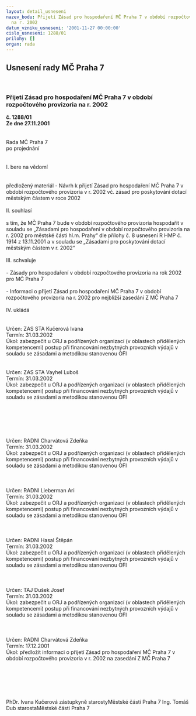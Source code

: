 ```yaml
---
layout: detail_usneseni
nazev_bodu: Přijetí Zásad pro hospodaření MČ Praha 7 v období rozpočtového provizoria
  na r. 2002
datum_vzniku_usneseni: '2001-11-27 00:00:00'
cislo_usneseni: 1288/01
prilohy: []
organ: rada
---
```

<div id="ucUsn_pList" class="usn">
	<span><h2>Usnesení rady MČ Praha 7 </h2>
<br></span><div class="standBody">
<span><h3>Přijetí Zásad pro hospodaření MČ Praha 7 v období rozpočtového provizoria na r. 2002</h3></span><div class="center">
		<strong>č. 1288/01</strong><br>
	</div>
<div class="center">
		<strong>Ze dne 27.11.2001</strong><br><br>
	</div>
<br>Rada MČ Praha 7<br>po projednání<br><br><br>I.	bere na vědomí<br><br> <br>předložený materiál - Návrh k přijetí Zásad pro hospodaření MČ Praha 7 v období rozpočtového provizoria v r. 2002 vč. zásad pro poskytování dotací městským částem v roce 2002<br><br>II.	souhlasí <br><br>s tím, že MČ Praha 7 bude v období rozpočtového provizoria hospodařit v souladu se „Zásadami pro hospodaření v období rozpočtového provizoria na r. 2002 pro městské části hl.m. Prahy“ dle přílohy č. 8 usnesení R HMP č. 1914 z 13.11.2001 a v souladu se „Zásadami pro poskytování dotací městským částem v r. 2002“<br><br>III.	schvaluje <br><br>- Zásady pro hospodaření v období rozpočtového provizoria na rok 2002 pro MČ Praha 7<br><br>-    Informaci o přijetí Zásad pro hospodaření MČ Praha 7 v období rozpočtového provizoria na r. 2002  pro nejbližší zasedání Z MČ Praha 7<br><br>IV.	ukládá <br><br> <br>Určen:	ZAS STA Kučerová Ivana<br>Termín: 31.03.2002<br>Úkol:	zabezpečit u ORJ a podřízených organizací (v oblastech přidělených kompetencemi) postup při financování nezbytných provozních výdajů v souladu se zásadami a metodikou stanovenou OFI<br> <br> <br>Určen:	ZAS STA Vayhel Luboš<br>Termín: 31.03.2002<br>Úkol:	zabezpečit u ORJ a podřízených organizací (v oblastech přidělených kompetencemi) postup při financování nezbytných provozních výdajů v souladu se zásadami a metodikou stanovenou OFI<br> <br><br><br><br><br> <br>Určen:	RADNI Charvátová Zdeňka<br>Termín: 31.03.2002<br>Úkol:	zabezpečit u ORJ a podřízených organizací (v oblastech přidělených kompetencemi) postup při financování nezbytných provozních výdajů v souladu se zásadami a metodikou stanovenou OFI<br> <br><br> <br>Určen:	RADNI Lieberman Ari<br>Termín: 31.03.2002<br>Úkol:	zabezpečit u ORJ a podřízených organizací (v oblastech přidělených kompetencemi) postup při financování nezbytných provozních výdajů v souladu se zásadami a metodikou stanovenou OFI<br> <br><br> <br>Určen:	RADNI Hasal Štěpán<br>Termín: 31.03.2002<br>Úkol:	zabezpečit u ORJ a podřízených organizací (v oblastech přidělených kompetencemi) postup při financování nezbytných provozních výdajů v souladu se zásadami a metodikou stanovenou OFI<br> <br><br> <br>Určen:	TAJ Dušek Josef<br>Termín: 31.03.2002<br>Úkol:	zabezpečit u ORJ a podřízených organizací (v oblastech přidělených kompetencemi) postup při financování nezbytných provozních výdajů v souladu se zásadami a metodikou stanovenou OFI<br> <br><br> <br>Určen:	RADNI Charvátová Zdeňka<br>Termín: 17.12.2001<br>Úkol:	předložit informaci o přijetí Zásad pro hospodaření MČ Praha 7 v období rozpočtového provizoria v r. 2002 na zasedání Z MČ Praha 7<br> <br><br><br><br> <br>	<br>PhDr. Ivana Kučerová zástupkyně starostyMěstské části Praha 7	Ing. Tomáš Dub starostaMěstské části Praha 7<br>	<br><br>
</div>
</div>
